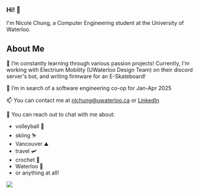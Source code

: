 ### Hi! 👋
I'm Nicole Chung, a Computer Engineering student at the University of Waterloo.

## About Me

🌱 I’m constantly learning through various passion projects! Currently, I'm working with Electrium Mobility (UWaterloo Design Team) on their discord server's bot, and writing firmware for an E-Skateboard!

🔭 I’m in search of a software engineering co-op for Jan-Apr 2025

📫 You can contact me at <a href="mailto:nlchung@uwaterloo.ca">nlchung@uwaterloo.ca</a> or <a href="https://www.linkedin.com/in/nlchung/"> LinkedIn</a>

💬 You can reach out to chat with me about:
- volleyball 🏐
- skiing ⛷
- Vancouver ⛰️
- travel 🛩
- crochet 🧶
- Waterloo 🦢
- or anything at all!

<!--
**nlchung/nlchung** is a ✨ _special_ ✨ repository because its `README.md` (this file) appears on your GitHub profile.

Here are some ideas to get you started:

- 🔭 I’m currently working on ...
- 🌱 I’m currently learning ...
- 👯 I’m looking to collaborate on ...
- 🤔 I’m looking for help with ...
- 💬 Ask me about ...
- 📫 How to reach me: ...
- 😄 Pronouns: ...
- ⚡ Fun fact: ...
-->
![](https://komarev.com/ghpvc/?username=nlchung&color=f5baf0)
